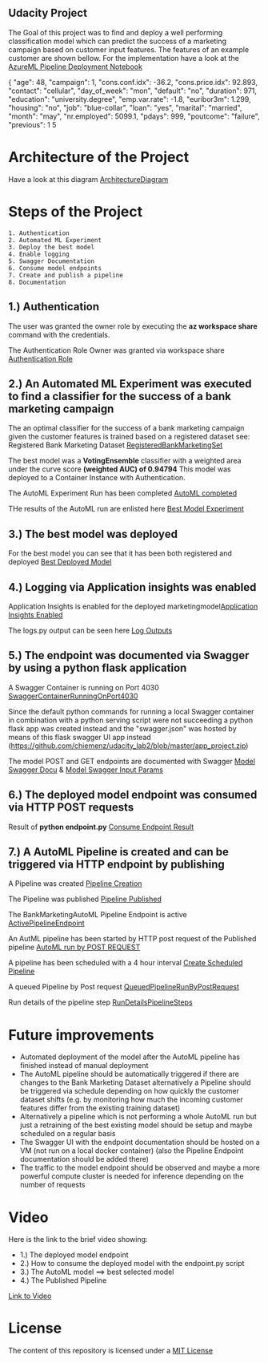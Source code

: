 ## Udacity Project 

The Goal of this project was to find and deploy a well performing classification model which can predict the 
success of a marketing campaign based on customer input features. The features of an example customer are shown 
bellow. For the implementation have a look at the [AzureML Pipeline Deployment Notebook](https://github.com/chiemenz/AzureML-Pipeline-Deployment/blob/master/automl-example.ipynb)

 {
            "age": 48,
            "campaign": 1,
            "cons.conf.idx": -36.2,
            "cons.price.idx": 92.893,
            "contact": "cellular",
            "day_of_week": "mon",
            "default": "no",
            "duration": 971,
            "education": "university.degree",
            "emp.var.rate": -1.8,
            "euribor3m": 1.299,
            "housing": "no",
            "job": "blue-collar",
            "loan": "yes",
            "marital": "married",
            "month": "may",
            "nr.employed": 5099.1,
            "pdays": 999,
            "poutcome": "failure",
            "previous": 1
5

# Architecture of the Project 
Have a look at this diagram [ArchitectureDiagram](https://github.com/chiemenz/udacity_lab2/blob/master/ArchitectureDiagram.PNG)

# Steps of the Project

    1. Authentication
    2. Automated ML Experiment
    3. Deploy the best model
    4. Enable logging
    5. Swagger Documentation
    6. Consume model endpoints
    7. Create and publish a pipeline
    8. Documentation

## 1.) Authentication 
The user was granted the owner role by executing the **az workspace share** command with the credentials.

The Authentication Role Owner was granted via workspace share [Authentication Role](https://github.com/chiemenz/udacity_lab2/blob/master/AuthenticationRoleOwner.PNG)

## 2.) An Automated ML Experiment was executed to find a classifier for the success of a bank marketing campaign
The an optimal classifier for the success of a bank marketing campaign given the customer features is trained based on a registered dataset see:
Registered Bank Marketing Dataset [RegisteredBankMarketingSet](https://github.com/chiemenz/udacity_lab2/blob/master/RegisteredBankMarketingSet.PNG)

The best model was a **VotingEnsemble** classifier with a weighted area under the curve score **(weighted AUC) of 0.94794**
This model was deployed to a Container Instance with Authentication. 

The AutoML Experiment Run has been completed [AutoML completed](https://github.com/chiemenz/udacity_lab2/blob/master/AutoMLExpCompleted.PNG)

THe results of the AutoML run are enlisted here [Best Model Experiment](https://github.com/chiemenz/udacity_lab2/blob/master/BestModelExperiment.PNG)

## 3.) The best model was deployed 
For the best model you can see that it has been both registered and deployed [Best Deployed Model](https://github.com/chiemenz/udacity_lab2/blob/master/best_deployed_model.PNG)

## 4.) Logging via Application insights was enabled
Application Insights is enabled for the deployed marketingmodel[Application Insights Enabled](https://github.com/chiemenz/udacity_lab2/blob/master/ApplicationInsightsEnabled.PNG)

The logs.py output can be seen here [Log Outputs](https://github.com/chiemenz/udacity_lab2/blob/master/LogsOutput.PNG)

## 5.) The endpoint was documented via Swagger by using a python flask application 
A Swagger Container is running on Port 4030 [SwaggerContainerRunningOnPort4030](https://github.com/chiemenz/udacity_lab2/blob/master/SwaggerContainerRunningOnPort4030.PNG)

Since the default python commands for running a local Swagger container in combination with a python serving script were not succeeding a python flask app was created 
instead and the "swagger.json" was hosted by means of this flask swagger UI app instead (https://github.com/chiemenz/udacity_lab2/blob/master/app_project.zip)

The model POST and GET endpoints are documented with Swagger [Model Swagger Docu](https://github.com/chiemenz/udacity_lab2/blob/master/ModelSwaggerUI.PNG) & [Model Swagger Input Params](https://github.com/chiemenz/udacity_lab2/blob/master/ModelExampleSwaggerValues.PNG)

## 6.) The deployed model endpoint was consumed via HTTP POST requests
Result of **python endpoint.py** [Consume Endpoint Result](https://github.com/chiemenz/udacity_lab2/blob/master/ConsumeEndpointResult.PNG)

## 7.) A AutoML Pipeline is created and can be triggered via HTTP endpoint by publishing
A Pipeline was created [Pipeline Creation](https://github.com/chiemenz/udacity_lab2/blob/master/PipelineCreated.PNG)

The Pipeline was published [Pipeline Published](https://github.com/chiemenz/udacity_lab2/blob/master/PublishedPipeline.PNG)

The BankMarketingAutoML Pipeline Endpoint is active [ActivePipelineEndpoint](https://github.com/chiemenz/udacity_lab2/blob/master/ActivePipelineEndpoint.PNG)

An AutML pipeline has been started by HTTP post request of the Published pipeline [AutoML run by POST REQUEST](https://github.com/chiemenz/udacity_lab2/blob/master/AutoMLRunByPostRequest.PNG)

A pipeline has been scheduled with a 4 hour interval [Create Scheduled Pipeline](https://github.com/chiemenz/udacity_lab2/blob/master/CreateScheduledPipeline.PNG)

A queued Pipeline by Post request [QueuedPipelineRunByPostRequest](https://github.com/chiemenz/udacity_lab2/blob/master/QueuedPipelineRunByPostRequest.PNG)

Run details of the pipeline step [RunDetailsPipelineSteps](https://github.com/chiemenz/udacity_lab2/blob/master/RunDetailsPipelineSteps.PNG)

# Future improvements
* Automated deployment of the model after the AutoML pipeline has finished instead of manual deployment
* The AutoML pipeline should be automatically triggered if there are changes to the Bank Marketing Dataset alternatively a Pipeline should be 
 triggered via schedule depending on how quickly the customer dataset shifts (e.g. by monitoring how much the incoming customer features differ 
 from the existing training dataset) 
* Alternatively a pipeline which is not performing a whole AutoML run but just a retraining of the best existing model should be setup and maybe scheduled on
a regular basis
* The Swagger UI with the endpoint documentation should be hosted on a VM (not run on a local docker container)
 (also the Pipeline Endpoint documentation should be added there)
* The traffic to the model endpoint should be observed and maybe a more powerful compute cluster is needed for inference depending on the number of requests


# Video
Here is the link to the brief video showing:

* 1.) The deployed model endpoint
* 2.) How to consume the deployed model with the endpoint.py script
* 3.) The AutoML model ==> best selected model
* 4.) The Published Pipeline

[Link to Video](https://www.loom.com/share/19379c75f6bf4158a697814dd1465fbf)

# License
The content of this repository is licensed under a [MIT License](https://github.com/chiemenz/AzureML-Sentiment-Classification-and-Model-Deployment/blob/master/LICENSE.txt)
